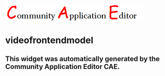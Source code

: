 ![CAE](https://github.com/CAE-Mario/application-videoapplicationmodel/blob/gh-pages/frontendComponent-videofrontendmodel/img/logo.png)  

videofrontendmodel
===================


This widget was automatically generated by the Community Application Editor CAE.  
---------------
